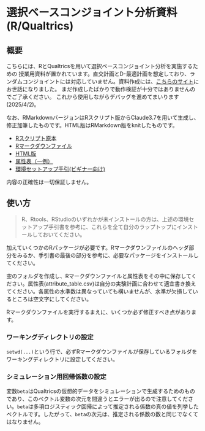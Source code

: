 # 選択ベースコンジョイント分析資料(R/Qualtrics)

## 概要

こちらには、RとQualtricsを用いて選択ベースコンジョイント分析を実施するための
授業用資料が置かれています。直交計画とD-最適計画を想定しており、ランダムコンジョイントには対応していません。資料作成には、[こちらのサイト](https://elsur.jpn.org/202308ConjointDoE/doe_for_dcm.html)にお世話になりました。
まだ作成したばかりで動作検証が十分ではありませんのでご了承ください。
これから使用しながらデバッグを進めてまいります(2025/4/2)。

なお、RMarkdownバージョンはRスクリプト版からClaude3.7を用いて生成し、修正加筆したものです。HTML版はRMarkdown版をknitしたものです。

- [Rスクリプト原本](./cbc_ja.R)
- [Rマークダウンファイル](./cbc_ja2.Rmdtxt)
- [HTML版](./cbc_ja2.html)
- [属性表（一例）](./attribute_table.csv)
- [環境セットアップ手引(ビギナー向け)](./r-studio-setup-guide.md)

内容の正確性は一切保証しません。

## 使い方

>R、Rtools、RStudioのいずれかが未インストールの方は、上述の環境セットアップ手引書を参考に、これらを全て自分のラップトップにインストールしておいてください。

加えていくつかのRパッケージが必要です。Rマークダウンファイルのヘッダ部分をみるか、手引書の最後の部分を参考に、必要なパッケージをインストールしてください。

空のフォルダを作成し、Rマークダウンファイルと属性表をその中に保存してください。属性表(attribute_table.csv)は自分の実験計画に合わせて適宜書き換えてください。各属性の水準数は異なっていても構いませんが、水準が欠損しているところは空文字にしてください。

Rマークダウンファイルを実行するまえに、いくつか必ず修正すべき点があります。

### ワーキングディレクトリの設定

`setwd(...)`という行で、必ずRマークダウンファイルが保存しているフォルダをワーキングディレクトリに設定してください。

### シミュレーション用回帰係数の設定

変数`beta`はQualtricsの仮想的データをシミュレーションで生成するためのものであり、このベクトル変数の次元を間違うとエラーが出るので注意してください。`beta`は多項ロジスティック回帰によって推定される係数の真の値を列挙したベクトルです。したがって、`beta`の次元は、推定される係数の数と同じでなくてはなりません。
